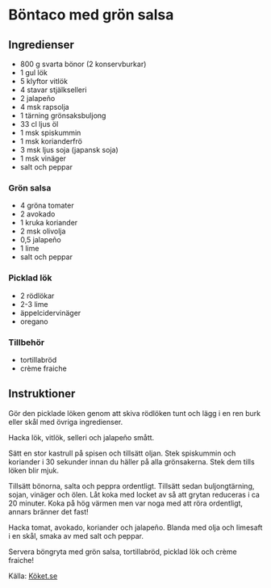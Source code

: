 # Böntaco med grön salsa

## Ingredienser
* 800 g svarta bönor (2 konservburkar)
* 1 gul lök
* 5 klyftor vitlök
* 4 stavar stjälkselleri
* 2 jalapeño
* 4 msk rapsolja
* 1 tärning grönsaksbuljong
* 33 cl ljus öl
* 1 msk spiskummin
* 1 msk korianderfrö
* 3 msk ljus soja (japansk soja)
* 1 msk vinäger
* salt och peppar

### Grön salsa
 * 4 gröna tomater
 * 2 avokado
 * 1 kruka koriander
 * 2 msk olivolja
 * 0,5 jalapeño
 * 1 lime
 * salt och peppar

### Picklad lök
 * 2 rödlökar
 * 2-3 lime
 * äppelcidervinäger
 * oregano

### Tillbehör
 * tortillabröd
 * crème fraiche

## Instruktioner


Gör den picklade löken genom att skiva rödlöken tunt och lägg i en ren burk eller skål med övriga ingredienser.

Hacka lök, vitlök, selleri och jalapeño smått.

Sätt en stor kastrull på spisen och tillsätt oljan. Stek spiskummin och koriander i 30 sekunder innan du häller på alla grönsakerna. Stek dem tills löken blir mjuk.

Tillsätt bönorna, salta och peppra ordentligt. Tillsätt sedan buljongtärning, sojan, vinäger och ölen. Låt koka med locket av så att grytan reduceras i ca 20 minuter. Koka på hög värmen men var noga med att röra ordentligt, annars bränner det fast!

Hacka tomat, avokado, koriander och jalapeño. Blanda med olja och limesaft i en skål, smaka av med salt och peppar.

Servera böngryta med grön salsa, tortillabröd, picklad lök och crème fraiche!

Källa: [Köket.se](https://www.koket.se/bean-taco-med-gron-salsa)
